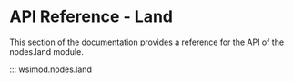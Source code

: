 # API Reference - Land

This section of the documentation provides a reference for the API of the nodes.land module.

::: wsimod.nodes.land
